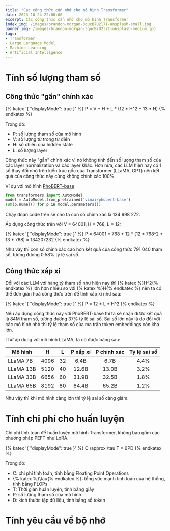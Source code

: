 ```yaml
---
title: "Các công thức cần nhớ cho mô hình Transformer"
date: 2023-10-24 22:00:00
excerpt: Các công thức cần nhớ cho mô hình Transformer
index_img: /images/brandon-morgan-3qucB7U2l7I-unsplash-small.jpg
banner_img: /images/brandon-morgan-3qucB7U2l7I-unsplash-medium.jpg
tags:
- Transformer
- Large Language Model
- Machine Learning
- Artificial Intelligence
---
```


# Tính số lượng tham số

## Công thức "gần" chính xác

{% katex '{ "displayMode": true }' %}
P = V * H + L * (12 * H^2 + 13 * H)
{% endkatex %}

Trong đó:
- P: số lượng tham số của mô hình
- V: số lượng từ trong từ điển
- H: số chiều của hidden state
- L: số lượng layer

Công thức này "gần" chính xác vì nó không tính đến số lượng tham số của các layer normalization và các layer khác. Hơn nữa, các LLM hiện nay có 1 số thay đổi nhỏ trên kiến trúc gốc của Transformer (LLaMA, GPT) nên kết quả của công thức này cũng không chính xác 100%.

Ví dụ với mô hình [PhoBERT-base](https://github.com/VinAIResearch/PhoBERT)
```python
from transformers import AutoModel
model = AutoModel.from_pretrained('vinai/phobert-base')
sum(p.numel() for p in model.parameters())
```

Chạy đoạn code trên sẽ cho ta con số chính xác là 134 998 272.

Áp dụng công thức trên với V = 64001, H = 768, L = 12:

{% katex '{ "displayMode": true }' %}
P = 64001 * 768 + 12 * (12 * 768^2 + 13 * 768) = 134207232
{% endkatex %}

Như vậy thì con số chính xác cao hơn kết quả của công thức 791 040 tham số, tương đương 0.58% tỷ lệ sai số.

## Công thức xấp xỉ

Đối với các LLM với hàng tỷ tham số như hiện nay thì {% katex %}H^2{% endkatex %} lớn hơn nhiều so với {% katex %}H{% endkatex %} nên ta có thể đơn giản hoá công thức trên để tính xấp xỉ như sau:

{% katex '{ "displayMode": true }' %}
P = 12 * L * H^2
{% endkatex %}

Nếu áp dụng công thức này với PhoBERT-base thì ta sẽ nhận được kết quả là 84M tham số, tương đương 37% tỷ lệ sai số. Sai số lớn này là do đối với các mô hình nhỏ thì tỷ lệ tham số của ma trận token embeddings còn khá lớn.

Thử áp dụng với mô hình LLaMA, ta có được bảng sau:


| Mô hình | H | L | P xấp xỉ | P chính xác | Tỷ lệ sai số |
|---|:---:|:---:|:---:|:---:|:---:|
| LLaMA 7B | 4096 | 32 | 6.4B | 6.7B | 4.4% |
| LLaMA 13B | 5120 | 40 | 12.6B | 13.0B | 3.2% |
| LLaMA 33B | 6656 | 60 | 31.9B | 32.5B | 1.8% |
| LLaMA 65B | 8192 | 80 | 64.4B | 65.2B | 1.2% |

Như vậy thì khi mô hình càng lớn thì tỷ lệ sai số càng giảm.

# Tính chi phí cho huấn luyện

Chi phí tính toán để huấn luyện mô hình Transformer, không bao gồm các phương pháp PEFT như LoRA.

{% katex '{ "displayMode": true }' %}
C \approx \tau T = 6PD
{% endkatex %}

Trong đó:
- C: chi phí tính toán, tính bằng Floating Point Operations
- {% katex %}\tau{% endkatex %}: tổng sức mạnh tính toán của hệ thống, tính bằng FLOPs
- T: Thời gian huấn luyện, tính bằng giây
- P: số lượng tham số của mô hình
- D: kích thước tập dữ liệu, tính bằng số token

# Tính yêu cầu về bộ nhớ

